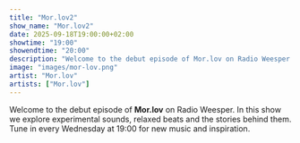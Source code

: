 ```yaml
---
title: "Mor.lov2"
show_name: "Mor.lov2"
date: 2025-09-18T19:00:00+02:00
showtime: "19:00"
showendtime: "20:00"
description: "Welcome to the debut episode of Mor.lov on Radio Weesper. In this show we explore experimental sounds, relaxed beats and the stories behind them. Tune in every Wednesday at 19:00 for new music and inspiration."
image: "images/mor-lov.png"
artist: "Mor.lov"
artists: ["Mor.lov"]
---
```

Welcome to the debut episode of **Mor.lov** on Radio Weesper. In this show we explore experimental sounds, relaxed beats and the stories behind them. Tune in every Wednesday at 19:00 for new music and inspiration.
